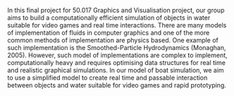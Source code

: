 In this final project for 50.017 Graphics and Visualisation project, our group
aims to build a computationally efficient simulation of objects in water
suitable for video games and real time interactions. There are many models of
implementation of fluids in computer graphics and one of the more common methods
of implementation are physics based. One example of such implementation is the
Smoothed-Particle Hydrodynamics (Monaghan, 2005). However, such model of
implementations are complex to implement, computationally heavy and requires
optimising data structures for real time and realistic graphical simulations. In
our model of boat simulation, we aim to use a simplified model to create real
time and passable interaction between objects and water suitable for video games
and rapid prototyping.
